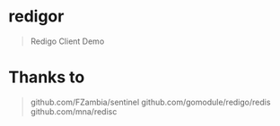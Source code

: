 # redigor
> Redigo Client Demo

# Thanks to
 > github.com/FZambia/sentinel
> github.com/gomodule/redigo/redis
> github.com/mna/redisc